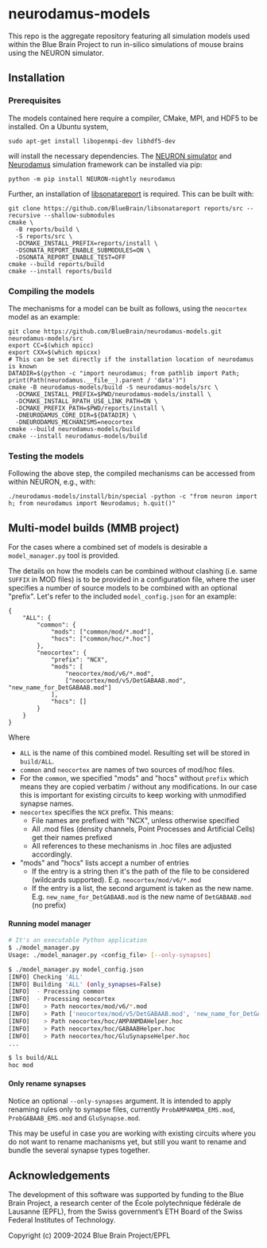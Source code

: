 # neurodamus-models

This repo is the aggregate repository featuring all simulation models used within the Blue
Brain Project to run in-silico simulations of mouse brains using the NEURON simulator.

## Installation

### Prerequisites

The models contained here require a compiler, CMake, MPI, and HDF5 to be installed.  On a
Ubuntu system,
```console
sudo apt-get install libopenmpi-dev libhdf5-dev
```
will install the necessary dependencies.  The [NEURON
simulator](https://github.com/neuronsimulator/nrn) and
[Neurodamus](https://github.com/BlueBrain/neurodamus) simulation framework can be
installed via pip:
```console
python -m pip install NEURON-nightly neurodamus
````

Further, an installation of
[libsonatareport](https://github.com/BlueBrain/libsonatareport) is required.  This can be
built with:
```console
git clone https://github.com/BlueBrain/libsonatareport reports/src --recursive --shallow-submodules
cmake \
  -B reports/build \
  -S reports/src \
  -DCMAKE_INSTALL_PREFIX=reports/install \
  -DSONATA_REPORT_ENABLE_SUBMODULES=ON \
  -DSONATA_REPORT_ENABLE_TEST=OFF
cmake --build reports/build
cmake --install reports/build
```

### Compiling the models

The mechanisms for a model can be built as follows, using the `neocortex` model as an
example:
```console
git clone https://github.com/BlueBrain/neurodamus-models.git neurodamus-models/src
export CC=$(which mpicc)
export CXX=$(which mpicxx)
# This can be set directly if the installation location of neurodamus is known
DATADIR=$(python -c "import neurodamus; from pathlib import Path; print(Path(neurodamus.__file__).parent / 'data')")
cmake -B neurodamus-models/build -S neurodamus-models/src \
  -DCMAKE_INSTALL_PREFIX=$PWD/neurodamus-models/install \
  -DCMAKE_INSTALL_RPATH_USE_LINK_PATH=ON \
  -DCMAKE_PREFIX_PATH=$PWD/reports/install \
  -DNEURODAMUS_CORE_DIR=${DATADIR} \
  -DNEURODAMUS_MECHANISMS=neocortex
cmake --build neurodamus-models/build
cmake --install neurodamus-models/build
```

### Testing the models

Following the above step, the compiled mechanisms can be accessed from within NEURON,
e.g., with:
```console
./neurodamus-models/install/bin/special -python -c "from neuron import h; from neurodamus import Neurodamus; h.quit()"
```

## Multi-model builds (MMB project)

For the cases where a combined set of models is desirable a `model_manager.py` tool is provided.

The details on how the models can be combined without clashing (i.e. same `SUFFIX` in MOD files) is to be provided in a configuration
file, where the user specifies a number of source models to be combined with an optional "prefix". Let's refer to the included `model_config.json` for an example:
```
{
    "ALL": {
        "common": {
            "mods": ["common/mod/*.mod"],
            "hocs": ["common/hoc/*.hoc"]
        },
        "neocortex": {
            "prefix": "NCX",
            "mods": [
                "neocortex/mod/v6/*.mod",
                ["neocortex/mod/v5/DetGABAAB.mod", "new_name_for_DetGABAAB.mod"]
            ],
            "hocs": []
        }
    }
}
```

Where
 - `ALL` is the name of this combined model. Resulting set will be stored in `build/ALL`.
 - `common` and `neocortex` are names of two sources of mod/hoc files.
 - For the `common`, we specified "mods" and "hocs" without `prefix` which means they are copied verbatim / without any modifications.
   In our case this is important for existing circuits to keep working with unmodified synapse names.
 - `neocortex` specifies the `NCX` prefix. This means:
    - File names are prefixed with "NCX", unless otherwise specified
    - All .mod files (density channels, Point Processes and Artificial Cells) get their names prefixed
    - All references to these mechanisms in .hoc files are adjusted accordingly.
 - "mods" and "hocs" lists accept a number of entries
    - If the entry is a string then it's the path of the file to be considered (wildcards supported). E.g. `neocortex/mod/v6/*.mod`
    - If the entry is a list, the second argument is taken as the new name.
      E.g. `new_name_for_DetGABAAB.mod` is the new name of `DetGABAAB.mod` (no prefix)

#### Running model manager

```sh
# It's an executable Python application
$ ./model_manager.py
Usage: ./model_manager.py <config_file> [--only-synapses]

$ ./model_manager.py model_config.json
[INFO] Checking 'ALL'
[INFO] Building 'ALL' (only_synapses=False)
[INFO]  - Processing common
[INFO]  - Processing neocortex
[INFO]    > Path neocortex/mod/v6/*.mod
[INFO]    > Path ['neocortex/mod/v5/DetGABAAB.mod', 'new_name_for_DetGABAAB.mod']
[INFO]    > Path neocortex/hoc/AMPANMDAHelper.hoc
[INFO]    > Path neocortex/hoc/GABAABHelper.hoc
[INFO]    > Path neocortex/hoc/GluSynapseHelper.hoc
...

$ ls build/ALL
hoc mod

```

#### Only rename synapses
Notice an optional `--only-synapses` argument. It is intended to apply renaming rules only to synapse files, currently `ProbAMPANMDA_EMS.mod`, `ProbGABAAB_EMS.mod` and `GluSynapse.mod`.

This may be useful in case you are working with existing circuits where you do not want to rename machanisms yet, but still you want to rename and bundle the several synapse types together.

## Acknowledgements

The development of this software was supported by funding to the Blue Brain Project, a
research center of the École polytechnique fédérale de Lausanne (EPFL), from the Swiss
government’s ETH Board of the Swiss Federal Institutes of Technology.

Copyright (c) 2009-2024 Blue Brain Project/EPFL
